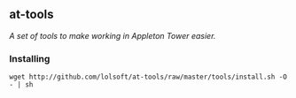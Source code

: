 ## at-tools

*A set of tools to make working in Appleton Tower easier.*

### Installing

    wget http://github.com/lolsoft/at-tools/raw/master/tools/install.sh -O - | sh
